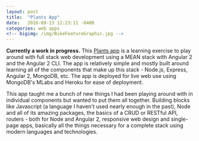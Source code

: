 ```yaml
---
layout: post
title:  "Plants App"
date:   2016-09-13 12:23:11 -0400
categories: web apps
<!-- bigimg: /img/BikeFeatureGraphic.jpg -->
---
```


**Currently a work in progress.**
This [Plants app][plants-app-link] is a learning exercise to play around with full stack web development using a MEAN stack with Angular 2 and the Angular 2 CLI. The app is relatively simple and mostly built around learning all of the components that make up this stack - Node.js, Express, Angular 2, MongoDB, etc. The app is deployed for live web use using MongoDB's MLabs and Heroku for ease of deployment.

This app taught me a bunch of new things I had been playing around with in individual components but wanted to put them all together. Building blocks like Javascript (a language I haven't used nearly enough in the past), Node and all of its amazing packages, the basics of a CRUD or RESTful API, routers - both for Node and Angular 2, responsive web design and single-page apps, basically all the things necessary for a complete stack using modern languages and technologies.


[plants-app-link]: http://zebesta.github.io/plants-angular-cli/

